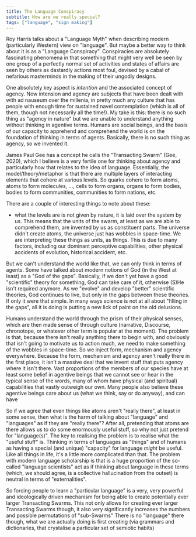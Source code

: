 ```yaml
---
title: The Language Conspiracy
subtitle: How are we really special?
tags: ["language", "sign making"]
---
```


Roy Harris talks about a "Language Myth" when describing modern (particularly Western) view on "language". But maybe a better way to think about it is as a "Language Conspiracy". Conspiracies are absolutely fascinating phenomena in that something that might very well be seen by one group of a perfectly normal set of activities and states of affairs are seen by others as dastardly actions most foul, devised by a cabal of nefarious masterminds in the making of their ungodly designs.

One absolutely key aspect is *intention* and the associated concept of agency. Now intension and agency are subjects that have been dealt with with ad nauseum over the millenia, in pretty much any culture that has people with enough time for sustained navel contemplation (which is all of them, though not necessarily all the time!). My take is this: there is no such thing as "agency in nature" but we are unable to understand anything without thinking in agentive terms. Humans are social beings, and the basis of our capacity to apprehend and comprehend the world is on the foundation of thinking in terms of agents. Basically, there is no such thing as agency, so we invented it. 

James Paul Gee has a concept he calls the "Transacting Swarm" (Gee, 2020), which I believe is a very fertile one for thinking about agency and particularly how that relates to the idea of language. Essentially, the model/theory/metaphor is that there are multiple layers of interacting elements that cohere at various levels. So quarks cohere to form atoms, atoms to form molecules, ..., cells to form organs, organs to form bodies, bodies to form communities, communities to form nations, etc.

There are a couple of interesting things to note about these:

- what the levels are is not given by nature, it is laid over the system by us. This means that the units of the swarm, at least as we are able to comprehend them, are invented by us as constituent parts. The universe didn't create atoms, the universe just has wobbles in space-time. We are interpreting these things as units, as things. This is due to many factors, including our dominant perceptive capabilities, other physical accidents of evolution, historical accident, etc.

But we can't understand the world like that, we can only think in terms of agents. Some have talked about modern notions of God (in the West at least) as a "God of the gaps". Basically, if we don't yet have a good "scientific" theory for something, God can take care of it, otherwise (S)He isn't required anymore. As we "evolve" and develop "better" scientific theories, God continues to live, but only in the gaps between these theories. If only it were that simple. In many ways science is not at all about "filling in the gaps", all it is doing is putting a new lick of paint on the old delusions. 

Humans understand the world through the prism of their physical senses, which are then made sense of through culture (narrative, Discourse, chronotope, or whatever other term is popular at the moment). The problem is that, because there isn't really anything there to begin with, and obviously that isn't going to motivate us to action much, we need to make something of the wobbles in space-time. So we inject form, mechanism and agency everywhere. Because the form, mechanism and agency aren't really there in the first place, it isn't a massive deal that we invent stuff that puts agency where it isn't there. Vast proportions of the members of our species have at least some belief in agentive beings that we cannot see or hear in the typical sense of the words, many of whom have physical (and spiritual) capabilities that vastly outweigh our own. Many people also believe these agentive beings care about us (what we think, say or do anyway), and can have


So if we agree that even things like atoms aren't "really there", at least in some sense, then what is the harm of talking about "language" and "languages" as if they are "really there"? After all, pretending that atoms are there allows us to do some enormously useful stuff, so why not just pretend for "language(s)". The key to realising the problem is to realise what the "useful stuff" is. Thinking in terms of languages as "things" and of humans as having a special (and unique) "capacity" for language *might* be useful. Like all things in life, it's a little more complicated than that. The problem with modern language scholarship is that is a huge proportion of the so-called "language scientists" act as if thinking about language in these terms (which, we should agree, is a collective hallucination from the outset) is neutral in terms of "externalities". 

So forcing people to learn a "particular language" is a very, very powerful and ideologically driven mechanism for being able to create potentially ever larger Transacting Swarms. This not only allows for creating ever larger Transacting Swarms though, it also very significantly increases the numbers and possible permutations of "sub-Swarms" There is no "language" there though, what we are actually doing is first creating (via grammars and dictionaries, that crystalise a particular set of semiotic habits)




